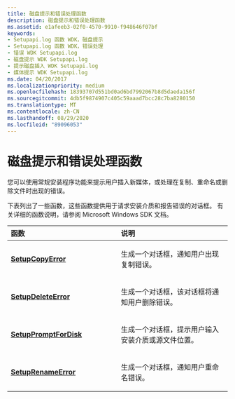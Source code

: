 ```yaml
---
title: 磁盘提示和错误处理函数
description: 磁盘提示和错误处理函数
ms.assetid: e1afeeb3-02f0-4570-9910-f948646f07bf
keywords:
- Setupapi.log 函数 WDK，磁盘提示
- Setupapi.log 函数 WDK，错误处理
- 错误 WDK Setupapi.log
- 磁盘提示 WDK Setupapi.log
- 提示磁盘插入 WDK Setupapi.log
- 媒体提示 WDK Setupapi.log
ms.date: 04/20/2017
ms.localizationpriority: medium
ms.openlocfilehash: 18393707d551bd0ad6bd7992067b8d5daeda156f
ms.sourcegitcommit: 4db5f9874907c405c59aaad7bcc28c7ba8280150
ms.translationtype: MT
ms.contentlocale: zh-CN
ms.lasthandoff: 08/29/2020
ms.locfileid: "89096053"
---
```

# <a name="disk-prompting-and-error-handling-functions"></a>磁盘提示和错误处理函数





您可以使用常规安装程序功能来提示用户插入新媒体，或处理在复制、重命名或删除文件时出现的错误。

下表列出了一些函数，这些函数提供用于请求安装介质和报告错误的对话框。 有关详细的函数说明，请参阅 Microsoft Windows SDK 文档。

<table>
<colgroup>
<col width="50%" />
<col width="50%" />
</colgroup>
<thead>
<tr class="header">
<th align="left">函数</th>
<th align="left">说明</th>
</tr>
</thead>
<tbody>
<tr class="odd">
<td align="left"><p><a href="https://docs.microsoft.com/windows/desktop/api/setupapi/nf-setupapi-setupcopyerrora" data-raw-source="[&lt;strong&gt;SetupCopyError&lt;/strong&gt;](/windows/desktop/api/setupapi/nf-setupapi-setupcopyerrora)"><strong>SetupCopyError</strong></a></p></td>
<td align="left"><p>生成一个对话框，通知用户出现复制错误。</p></td>
</tr>
<tr class="even">
<td align="left"><p><a href="https://docs.microsoft.com/windows/desktop/api/setupapi/nf-setupapi-setupdeleteerrora" data-raw-source="[&lt;strong&gt;SetupDeleteError&lt;/strong&gt;](/windows/desktop/api/setupapi/nf-setupapi-setupdeleteerrora)"><strong>SetupDeleteError</strong></a></p></td>
<td align="left"><p>生成一个对话框，该对话框将通知用户删除错误。</p></td>
</tr>
<tr class="odd">
<td align="left"><p><a href="https://docs.microsoft.com/windows/desktop/api/setupapi/nf-setupapi-setuppromptfordiska" data-raw-source="[&lt;strong&gt;SetupPromptForDisk&lt;/strong&gt;](/windows/desktop/api/setupapi/nf-setupapi-setuppromptfordiska)"><strong>SetupPromptForDisk</strong></a></p></td>
<td align="left"><p>生成一个对话框，提示用户输入安装介质或源文件位置。</p></td>
</tr>
<tr class="even">
<td align="left"><p><a href="https://docs.microsoft.com/windows/desktop/api/setupapi/nf-setupapi-setuprenameerrora" data-raw-source="[&lt;strong&gt;SetupRenameError&lt;/strong&gt;](/windows/desktop/api/setupapi/nf-setupapi-setuprenameerrora)"><strong>SetupRenameError</strong></a></p></td>
<td align="left"><p>生成一个对话框，通知用户重命名错误。</p></td>
</tr>
</tbody>
</table>

 

 

